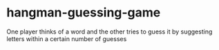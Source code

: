 # hangman-guessing-game
 One player thinks of a word and the other tries to guess it by suggesting letters within a certain number of guesses

